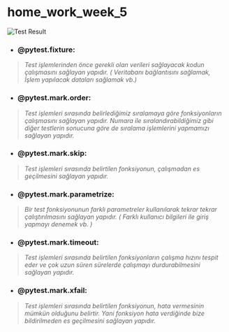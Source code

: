 # home_work_week_5

![Test Result](https://i.ibb.co/8BRw9x0/test-result.png)


* ### **@pytest.fixture:**
> _Test işlemlerinden önce gerekli olan verileri sağlayacak kodun çalışmasını sağlayan yapıdır. ( Veritabanı bağlantısını sağlamak, İşlem yapılacak dataları sağlamak vb.)_

* ### **@pytest.mark.order:**
> _Test işlemleri sırasında belirlediğimiz sıralamaya göre fonksiyonların çalışmasını sağlayan yapıdır. Numara ile sıralandırabildiğimiz gibi diğer testlerin sonucuna göre de sıralama işlemlerini yapmamızı sağlayan yapıdır._

* ### **@pytest.mark.skip:**
> _Test işlemleri sırasında belirtilen fonksiyonun, çalışmadan es geçilmesini sağlayan yapıdır._

* ### **@pytest.mark.parametrize:**
> _Bir test fonksiyonunun farklı parametreler kullanılarak tekrar tekrar çalıştırılmasını sağlayan yapıdır. ( Farklı kullanıcı bilgileri ile giriş yapmayı denemek vb. )_

* ### **@pytest.mark.timeout:**
> _Test işlemleri sırasında belirtilen fonksiyonların çalışma hızını tespit eder ve çok uzun süren sürelerde çalışmayı durdurabilmesini sağlayan yapıdır._

* ### **@pytest.mark.xfail:**
> _Test işlemleri sırasında belirtilen fonksiyonun, hata vermesinin mümkün olduğunu belirtir. Yani fonksiyon hata verdiğinde bize bildirilmeden es geçilmesini sağlayan yapıdır._
